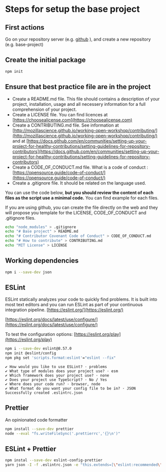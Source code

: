 # Steps for setup the base project

## First actions

Go on your repository server (e.g. [github](https://github.com) ), and create a new repository (e.g. base-project)


## Create the initial package

```bash
npm init
```

## Ensure that best practice file are in the project

- Create a README.md file. This file should contains a description of your project, installation, usage and all necessery information for a full comprehension of your project.
- Create a LICENSE file. You can find licences at [https://choosealicense.com](https://choosealicense.com)
- Create a CONTRIBUTING.md file. See information at [http://mozillascience.github.io/working-open-workshop/contributing/](http://mozillascience.github.io/working-open-workshop/contributing/) and at [https://docs.github.com/en/communities/setting-up-your-project-for-healthy-contributions/setting-guidelines-for-repository-contributors](https://docs.github.com/en/communities/setting-up-your-project-for-healthy-contributions/setting-guidelines-for-repository-contributors)
- Create a CODE_OF_CONDUCT.md file. What is a code of conduct : [https://opensource.guide/code-of-conduct/](https://opensource.guide/code-of-conduct/)
- Create a .gitignore file. It should be related on the language used.

You can use the code below, **but you should review the content of each files as the script use a minimal code.** You can find example for each files. 

If you are using github, you can create the file directly on the web and they will propose you template for the LICENSE, CODE_OF_CONDUCT and .gitignore files.

```bash
echo "node_modules" > .gitignore
echo "# Base project" > README.md
echo "# Contributor Covenant Code of Conduct" > CODE_OF_CONDUCT.md
echo "# How to contribute" > CONTRIBUTING.md
echo "MIT License" > LICENSE
```

## Working dependencies

```bash
npm i --save-dev json
```

## ESLint

ESLint statically analyzes your code to quickly find problems. It is built into most text editors and you can run ESLint as part of your continuous integration pipeline. [https://eslint.org/](https://eslint.org/)

[https://eslint.org/docs/latest/use/configure/](https://eslint.org/docs/latest/use/configure/)

To test the configuration options: [https://eslint.org/play](https://eslint.org/play)

```bash
npm i --save-dev eslint@8.57.0
npm init @eslint/config
npm pkg set 'scripts.format:eslint'="eslint --fix"
```

    ✔ How would you like to use ESLint? · problems
    ✔ What type of modules does your project use? · esm
    ✔ Which framework does your project use? · none
    ✔ Does your project use TypeScript? · No / Yes
    ✔ Where does your code run? · browser, node
    ✔ What format do you want your config file to be in? · JSON
    Successfully created .eslintrc.json

## Prettier

An opinionated code formatter

```bash
npm install --save-dev prettier
node --eval "fs.writeFileSync('.prettierrc','{}\n')"
```

## ESLint + Prettier

```bash
npm instal --save-dev eslint-config-prettier
yarn json -I -f .eslintrc.json -e "this.extends=[\"eslint:recommended\",\"prettier\"]"
```
